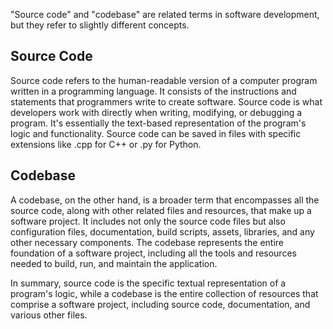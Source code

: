 "Source code" and "codebase" are related terms in software development, but they refer to slightly different concepts.

## Source Code
Source code refers to the human-readable version of a computer program written in a programming language. It consists of the instructions and statements that programmers write to create software. Source code is what developers work with directly when writing, modifying, or debugging a program. It's essentially the text-based representation of the program's logic and functionality. Source code can be saved in files with specific extensions like .cpp for C++ or .py for Python.

## Codebase
A codebase, on the other hand, is a broader term that encompasses all the source code, along with other related files and resources, that make up a software project. It includes not only the source code files but also configuration files, documentation, build scripts, assets, libraries, and any other necessary components. The codebase represents the entire foundation of a software project, including all the tools and resources needed to build, run, and maintain the application.

In summary, source code is the specific textual representation of a program's logic, while a codebase is the entire collection of resources that comprise a software project, including source code, documentation, and various other files.